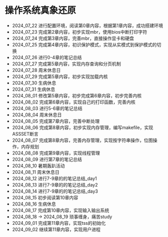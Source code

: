 # 操作系统真象还原
 - 2024_07_22  进行配置环境，阅读第0章内容，根据第1章内容，成功搭建环境
 - 2024_07_23  完成第2章内容，初步实现mbr，使用bios中断打印字符
 - 2024_07_24  完成第3章内容，完善mbr，直接操作显卡和硬盘
 - 2024_07_25  完成第4章内容，初识保护模式，实现从实模式到保护模式的切换
 - 2024_07_26  进行0-4章的笔记总结
 - 2024_07_27  完成第5章内容，实现内存查询和分页机制
 - 2024_07_28  周末休息日
 - 2024_07_29  完成第5章内容，初步实现加载内核
 - 2024_07_30  生病休息
 - 2024_07_31  生病休息
 - 2024_08_01  修改第5章内容，初步完成第6章内容，初步完善内核
 - 2024_08_02  完成第6章内容，实现自己的打印函数，完善内核
 - 2024_08_03  进行5-6章的笔记总结
 - 2024_08_04  周末休息日
 - 2024_08_05  完成第7章内容，完善中断处理
 - 2024_08_06  完成第8章内容，初步实现内存管理，编写makefile，实现ASSSET断言
 - 2024_08_07  完成第8章内容，完善内存管理，实现按字符串操作，位图操作，内存规划
 - 2024_08_08  完成第9章内容，实现线程管理
 - 2024_08_09  进行第7章的笔记总结
 - 2024_08_10  暑期轰趴活动
 - 2024_08_11  周末休息日
 - 2024_08_12  进行7-9章的的笔记总结_day1
 - 2024_08_13  进行7-9章的的笔记总结_day2
 - 2024_08_14  进行7-9章的的笔记总结_day3
 - 2024_08_15  初步阅读第10章内容
 - 2024_08_16  生病休息
 - 2024_08_17  完成第10章内容，实现输入输出系统
 - 2024_08_18 -> 2024_08_19  琐事缠身，痛苦study
 - 2024_09_01  完成第11章内容，实现tss的初始化
 - 2024_09_02  继续第11章内容，实现用户进程